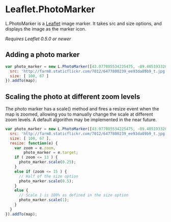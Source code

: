 Leaflet.PhotoMarker
===================

L.PhotoMarker is a [Leaflet](http://leafletjs.com) image marker. It takes src and size options,
and displays the image as the marker icon.

*Requires Leaflet 0.5.0 or newer*

## Adding a photo marker

```javascript
var photo_marker = new L.PhotoMarker([43.077085534225475, -89.40519332885742], {
  src: 'http://farm8.staticflickr.com/7012/6477800239_ee93da89b9_t.jpg',
  size: [ 100, 67 ]
}).addTo(map);
```

## Scaling the photo at different zoom levels

The photo marker has a scale() method and fires a resize event when the map is zoomed,
allowing you to manually change the scale at different zoom levels. A default algorithm
may be implemented in the near future.

```javascript
var photo_marker = new L.PhotoMarker([43.077085534225475, -89.40519332885742], {
  src: 'http://farm8.staticflickr.com/7012/6477800239_ee93da89b9_t.jpg',
  size: [ 100, 67 ],
  resize: function(e) {
    var zoom = e.zoom,
        photo_marker = e.target;
    if ( zoom <= 13 ) {
      photo_marker.scale(0.25);
    }
    else if (zoom <= 15 ) {
      // Half of the size option
      photo_marker.scale(0.5);
    }
    else {
      // Scale 1 is 100% as defined in the size option
      photo_marker.scale(1);
    }
  }
}).addTo(map);
```
